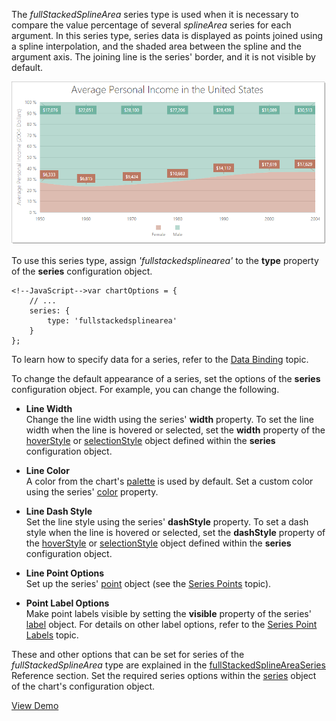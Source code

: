 The *fullStackedSplineArea* series type is used when it is necessary to compare the value percentage of several *splineArea* series for each argument. In this series type, series data is displayed as points joined using a spline interpolation, and the shaded area between the spline and the argument axis. The joining line is the series' border, and it is not visible by default.

![fullStackedSplineAreaSeriesType ChartJS](/images/ChartJS/fullStackedSplineArea.png)

To use this series type, assign *'fullstackedsplinearea'* to the **type** property of the **series** configuration object.

    <!--JavaScript-->var chartOptions = {
        // ...
        series: {
            type: 'fullstackedsplinearea'
        }
    };

To learn how to specify data for a series, refer to the [Data Binding](/concepts/20%20Data%20Visualization/10%20Charts/40%20Data%20Binding '/Documentation/Guide/Data_Visualization/Charts/Data_Binding/') topic.

To change the default appearance of a series, set the options of the **series** configuration object. For example, you can change the following.

*   **Line Width**  
    Change the line width using the series' **width** property. To set the line width when the line is hovered or selected, set the **width** property of the [hoverStyle](/api-reference/20%20Data%20Visualization%20Widgets/10%20dxChart/5%20Series%20Types/CommonSeries/hoverStyle '/Documentation/ApiReference/Data_Visualization_Widgets/dxChart/Series_Types/fullStackedSplineAreaSeries/hoverStyle/') or [selectionStyle](/api-reference/20%20Data%20Visualization%20Widgets/10%20dxChart/5%20Series%20Types/CommonSeries/selectionStyle '/Documentation/ApiReference/Data_Visualization_Widgets/dxChart/Series_Types/fullStackedSplineAreaSeries/selectionStyle/') object defined within the **series** configuration object.
    
*   **Line Color**  
    A color from the chart's [palette](/concepts/20%20Data%20Visualization/40%20Common/70%20Appearance%20Customization/1%20Palettes/10%20Palettes.md '/Documentation/Guide/Data_Visualization/Common/Appearance_Customization/#Palettes') is used by default. Set a custom color using the series' [color](/api-reference/20%20Data%20Visualization%20Widgets/10%20dxChart/5%20Series%20Types/CommonSeries/color.md '/Documentation/ApiReference/Data_Visualization_Widgets/dxChart/Configuration/commonSeriesSettings/#color') property.
    
*   **Line Dash Style**  
    Set the line style using the series' **dashStyle** property. To set a dash style when the line is hovered or selected, set the **dashStyle** property of the [hoverStyle](/api-reference/20%20Data%20Visualization%20Widgets/10%20dxChart/5%20Series%20Types/CommonSeries/hoverStyle '/Documentation/ApiReference/Data_Visualization_Widgets/dxChart/Series_Types/fullStackedSplineAreaSeries/hoverStyle/') or [selectionStyle](/api-reference/20%20Data%20Visualization%20Widgets/10%20dxChart/5%20Series%20Types/CommonSeries/selectionStyle '/Documentation/ApiReference/Data_Visualization_Widgets/dxChart/Series_Types/fullStackedSplineAreaSeries/selectionStyle/') object defined within the **series** configuration object.
    
*   **Line Point Options**  
    Set up the series' [point](/api-reference/20%20Data%20Visualization%20Widgets/10%20dxChart/5%20Series%20Types/CommonSeries/point '/Documentation/ApiReference/Data_Visualization_Widgets/dxChart/Configuration/commonSeriesSettings/point/') object (see the [Series Points](/concepts/20%20Data%20Visualization/10%20Charts/10%20Chart%20Elements/020%20Series%20Points/10%20Series%20Points.md '/Documentation/Guide/Data_Visualization/Charts/Chart_Elements/#Series_Points') topic).
    
*   **Point Label Options**  
    Make point labels visible by setting the **visible** property of the series' [label](/api-reference/20%20Data%20Visualization%20Widgets/10%20dxChart/5%20Series%20Types/FullStackedSplineAreaSeries/label '/Documentation/ApiReference/Data_Visualization_Widgets/dxChart/Series_Types/fullStackedSplineAreaSeries/label/') object. For details on other label options, refer to the [Series Point Labels](/concepts/20%20Data%20Visualization/10%20Charts/10%20Chart%20Elements/030%20Series%20Point%20Labels.md '/Documentation/Guide/Data_Visualization/Charts/Chart_Elements/#Series_Point_Labels') topic.

These and other options that can be set for series of the *fullStackedSplineArea* type are explained in the [fullStackedSplineAreaSeries](/api-reference/20%20Data%20Visualization%20Widgets/10%20dxChart/5%20Series%20Types/FullStackedSplineAreaSeries '/Documentation/ApiReference/Data_Visualization_Widgets/dxChart/Series_Types/fullStackedSplineAreaSeries/') Reference section. Set the required series options within the [series](/api-reference/20%20Data%20Visualization%20Widgets/10%20dxChart/1%20Configuration/series '/Documentation/ApiReference/Data_Visualization_Widgets/dxChart/Configuration/series/') object of the chart's configuration object.

<a href="http://js.devexpress.com/Demos/WidgetsGallery/#demo/chartschartsareaseriesspline/" class="button orange small fix-width-155" style="margin-right: 20px;" target="_blank">View Demo</a>